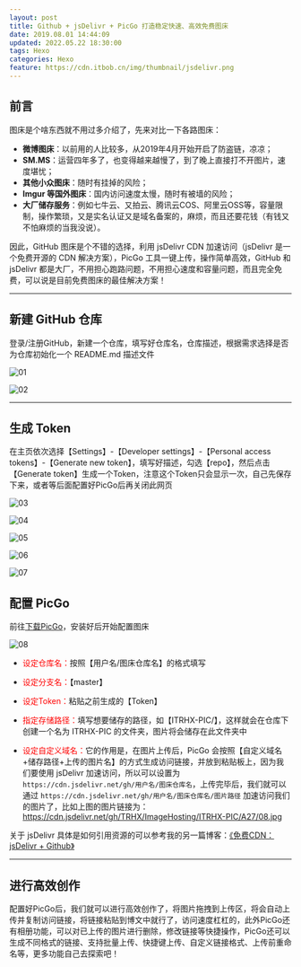 ```yaml
---
layout: post
title: Github + jsDelivr + PicGo 打造稳定快速、高效免费图床
date: 2019.08.01 14:44:09
updated: 2022.05.22 18:30:00
tags: Hexo
categories: Hexo
feature: https://cdn.itbob.cn/img/thumbnail/jsdelivr.png
---
```


## 前言

图床是个啥东西就不用过多介绍了，先来对比一下各路图床：

- **微博图床**：以前用的人比较多，从2019年4月开始开启了防盗链，凉凉；
- **SM.MS**：运营四年多了，也变得越来越慢了，到了晚上直接打不开图片，速度堪忧；
- **其他小众图床**：随时有挂掉的风险；
- **Imgur 等国外图床**：国内访问速度太慢，随时有被墙的风险；
- **大厂储存服务**：例如七牛云、又拍云、腾讯云COS、阿里云OSS等，容量限制，操作繁琐，又是实名认证又是域名备案的，麻烦，而且还要花钱（有钱又不怕麻烦的当我没说）。

因此，GitHub 图床是个不错的选择，利用 jsDelivr CDN 加速访问（jsDelivr 是一个免费开源的 CDN 解决方案），PicGo 工具一键上传，操作简单高效，GitHub 和 jsDelivr 都是大厂，不用担心跑路问题，不用担心速度和容量问题，而且完全免费，可以说是目前免费图床的最佳解决方案！

---

## 新建 GitHub 仓库

登录/注册GitHub，新建一个仓库，填写好仓库名，仓库描述，根据需求选择是否为仓库初始化一个 README.md 描述文件

![01](https://cdn.itbob.cn/img/article/006/01.jpg)

![02](https://cdn.itbob.cn/img/article/006/02.jpg)

---

## 生成 Token

在主页依次选择【Settings】-【Developer settings】-【Personal access tokens】-【Generate new token】，填写好描述，勾选【repo】，然后点击【Generate token】生成一个Token，注意这个Token只会显示一次，自己先保存下来，或者等后面配置好PicGo后再关闭此网页


![03](https://cdn.itbob.cn/img/article/006/03.jpg)

![04](https://cdn.itbob.cn/img/article/006/04.jpg)

![05](https://cdn.itbob.cn/img/article/006/05.jpg)

![06](https://cdn.itbob.cn/img/article/006/06.jpg)

![07](https://cdn.itbob.cn/img/article/006/07.jpg)


## 配置 PicGo

前往[下载PicGo](https://github.com/Molunerfinn/picgo/releases)，安装好后开始配置图床

![08](https://cdn.itbob.cn/img/article/006/08.jpg)

- <font color=#FF000>设定仓库名：</font>按照【用户名/图床仓库名】的格式填写

- <font color=#FF000>设定分支名：</font>【master】

- <font color=#FF000>设定Token：</font>粘贴之前生成的【Token】

- <font color=#FF000>指定存储路径：</font>填写想要储存的路径，如【ITRHX-PIC/】，这样就会在仓库下创建一个名为 ITRHX-PIC 的文件夹，图片将会储存在此文件夹中

- <font color=#FF000>设定自定义域名：</font>它的作用是，在图片上传后，PicGo 会按照【自定义域名+储存路径+上传的图片名】的方式生成访问链接，并放到粘贴板上，因为我们要使用 jsDelivr 加速访问，所以可以设置为 `https://cdn.jsdelivr.net/gh/用户名/图床仓库名`，上传完毕后，我们就可以通过 `https://cdn.jsdelivr.net/gh/用户名/图床仓库名/图片路径` 加速访问我们的图片了，比如上图的图片链接为：https://cdn.jsdelivr.net/gh/TRHX/ImageHosting/ITRHX-PIC/A27/08.jpg

关于 jsDelivr 具体是如何引用资源的可以参考我的另一篇博客：[《免费CDN：jsDelivr + Github》](https://www.itbob.cn/article/004/)

---

## 进行高效创作

配置好PicGo后，我们就可以进行高效创作了，将图片拖拽到上传区，将会自动上传并复制访问链接，将链接粘贴到博文中就行了，访问速度杠杠的，此外PicGo还有相册功能，可以对已上传的图片进行删除，修改链接等快捷操作，PicGo还可以生成不同格式的链接、支持批量上传、快捷键上传、自定义链接格式、上传前重命名等，更多功能自己去探索吧！
